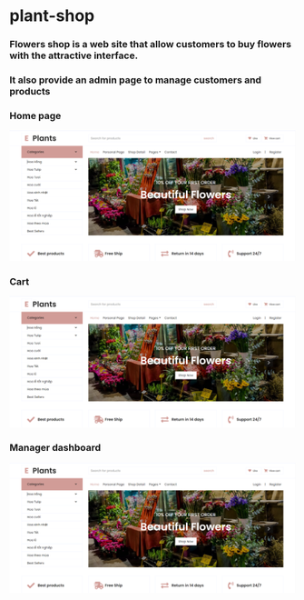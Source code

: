 # plant-shop
### Flowers shop is a web site that allow customers to buy flowers with the attractive interface. 
### It also provide an admin page to manage customers and products

### Home page 
![image](https://github.com/dooptu/plant-shop/blob/main/web/1.png?raw=true)
### Cart
![image](https://github.com/dooptu/plant-shop/blob/main/web/1.png?raw=true)
### Manager dashboard
![image](https://github.com/dooptu/plant-shop/blob/main/web/1.png?raw=true)
